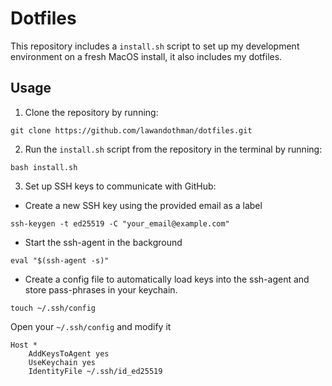 # Dotfiles
This repository includes a `install.sh` script to set up my development environment on a fresh MacOS install, it also includes my dotfiles.

## Usage
1) Clone the repository by running: 
``` shell
git clone https://github.com/lawandothman/dotfiles.git
```

2) Run the `install.sh` script from the repository in the terminal by running:
```shell
bash install.sh
```

3) Set up SSH keys to communicate with GitHub:
* Create a new SSH key using the provided email as a label
```shell
ssh-keygen -t ed25519 -C "your_email@example.com"
```
* Start the ssh-agent in the background
```shell
eval "$(ssh-agent -s)"
```
* Create a config file to automatically load keys into the ssh-agent and store pass-phrases in your keychain.
```shell
touch ~/.ssh/config
```
Open your `~/.ssh/config` and modify it
```
Host *
	AddKeysToAgent yes
	UseKeychain yes
	IdentityFile ~/.ssh/id_ed25519
```
